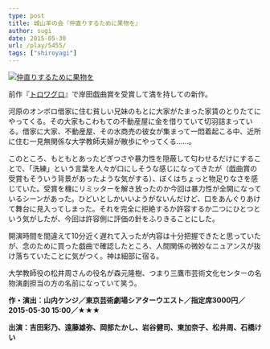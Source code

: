 ```yaml
---
type: post
title: 城山羊の会『仲直りするために果物を』
author: sugi
date: 2015-05-30
url: /play/5455/
tags: ["shiroyagi"]
---
```

<a href="http://i0.wp.com/asharpminor.com/wp-content/uploads/2015/05/566c4df729e6cfd8de194e69bc360d5c.jpg" onclick="_gaq.push(['_trackEvent', 'outbound-article', 'http://asharpminor.com/wp-content/uploads/2015/05/566c4df729e6cfd8de194e69bc360d5c.jpg', '']);" ><img src="http://i0.wp.com/asharpminor.com/wp-content/uploads/2015/05/566c4df729e6cfd8de194e69bc360d5c.jpg?resize=195%2C300" alt="仲直りするために果物を" class="alignleft size-medium wp-image-5456" data-recalc-dims="1" /></a>

前作『<a href="http://asharpminor.com/play/5201/" onclick="_gaq.push(['_trackEvent', 'outbound-article', 'http://asharpminor.com/play/5201/', 'トロワグロ']);" target="_blank">トロワグロ</a>』で岸田戯曲賞を受賞して満を持しての新作。

河原のオンボロ借家に住む貧しい兄妹のもとに大家がたまった家賃のとりたてにやってくる。その大家もこわもての不動産屋に金を借りていて切羽詰まっている。借家に大家、不動産屋、その水商売の彼女が集まって一悶着起こる中、近所に住む一見無関係な大学教師夫婦が散歩にやってくる……。

このところ、もともとあったどぎつさや暴力性を隠蔽して匂わせるだけにすることで、「洗練」という言葉を人々が口にしそうな感じになってきたが（戯曲賞の受賞もそういう背景があったような気がする）、ぼくはちょっと物足りなさを感じていた。受賞を機にリミッターを解き放ったのか今回は暴力性が全開になっているシーンがあった。ひどいとしかいいようがないんだけど、口をあんぐりあけて舞台に見入ってしまった。それを完全に拒絶するか許容するか二つにひとつという気がしたが、今回は許容側に評価の針をふりきることにした。

開演時間を間違えて10分近く遅れて入ったが内容は十分把握できたと思っていたが、念のために買った戯曲で確認したところ、人間関係の微妙なニュアンスが抜け落ちていたことに気がつく。神は細部に宿る。

大学教師役の松井周さんの役名が森元隆樹、つまり三鷹市芸術文化センターの名物演劇担当の方の名前になっていて笑う。

**作・演出：山内ケンジ／東京芸術劇場シアターウエスト／指定席3000円／2015-05-30 15:00／★★★**

**出演：吉田彩乃、遠藤雄弥、岡部たかし、岩谷健司、東加奈子、松井周、石橋けい**

